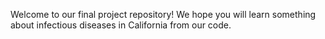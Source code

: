Welcome to our final project repository!
We hope you will learn something about infectious diseases in California from our code.
